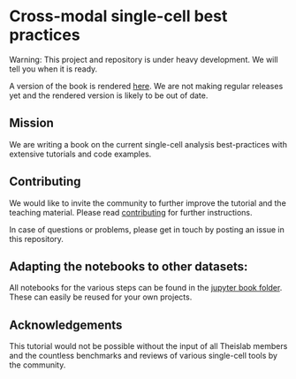 # Cross-modal single-cell best practices

Warning: This project and repository is under heavy development. We will tell you when it is ready.

A version of the book is rendered [here](https://theislab.github.io/cross-modal-single-cell-best-practices/index.html).
We are not making regular releases yet and the rendered version is likely to be out of date.

## Mission

We are writing a book on the current single-cell analysis best-practices with extensive tutorials and code examples.

## Contributing

We would like to invite the community to further improve the tutorial and the teaching material.
Please read [contributing](https://github.com/theislab/cross-modal-single-cell-best-practices/blob/development/CONTRIBUTING.md) for further instructions.

In case of questions or problems, please get in touch by posting an issue in this repository.

## Adapting the notebooks to other datasets:

All notebooks for the various steps can be found in the [jupyter book folder](cross-modal-single-cell-best-practices/tree/master/jupyter-book).
These can easily be reused for your own projects.

## Acknowledgements

This tutorial would not be possible without the input of all Theislab members and the countless benchmarks and reviews of various single-cell tools by the community.
